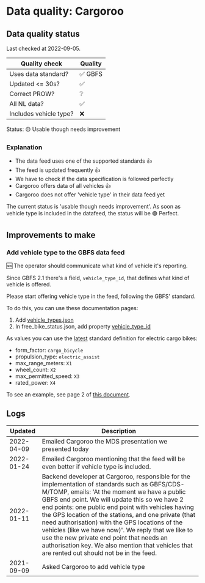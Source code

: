 # Data quality: Cargoroo

## Data quality status

Last checked at 2022-09-05.

| **Quality check**           | **Quality**
| --                          | --          |
| Uses data standard?         | ✅ GBFS
| Updated <= 30s?             | ✅
| Correct PROW?               | ❔
| All NL data?                | ✅
| Includes vehicle type?      | ❌

Status: 🟡 Usable though needs improvement

### Explanation

- The data feed uses one of the supported standards 👍
- The feed is updated frequently 👍
- We have to check if the data specification is followed perfectly
- Cargoroo offers data of all vehicles 👍
- Cargoroo does not offer 'vehicle type' in their data feed yet

The current status is 'usable though needs improvement'. As soon as vehicle type is included in the datafeed, the status will be 🟢 Perfect.

## Improvements to make

### Add vehicle type to the GBFS data feed

🆕 The operator should communicate what kind of vehicle it's reporting. 

Since GBFS 2.1 there's a field, `vehicle_type_id`, that defines what kind of vehicle is offered.

Please start offering vehicle type in the feed, following the GBFS' standard.

To do this, you can use these documentation pages: 

1. Add [vehicle_types.json](https://github.com/NABSA/gbfs/blob/master/gbfs.md#vehicle_typesjson-added-in-v21)
2. In free_bike_status.json, add property [vehicle_type_id](https://github.com/NABSA/gbfs/blob/master/gbfs.md#free_bike_statusjson)

As values you can use the [latest](https://github.com/NABSA/gbfs/pull/370) standard definition for electric cargo bikes:

- form_factor: `cargo_bicycle`
- propulsion_type: `electric_assist`
- max_range_meters: `X1`
- wheel_count: `X2`
- max_permitted_speed: `X3`
- rated_power: `X4`

To see an example, see page 2 of [this document](https://docs.google.com/document/d/1P_oDBnFvr9qzo0_5YbnrCDYptFQV9ZUOJGfi8ACD1GE/edit#).

## Logs

| Updated    | Description
| ----       | ---
| 2022-04-09 | Emailed Cargoroo the MDS presentation we presented today
| 2022-01-24 | Emailed Cargoroo mentioning that the feed will be even better if vehicle type is included.
| 2022-01-11 | Backend developer at Cargoroo, responsible for the implementation of standards such as GBFS/CDS-M/TOMP, emails: 'At the moment we have a public GBFS end point. We will update this so we have 2 end points: one public end point with vehicles having the GPS location of the stations, and one private (that need authorisation) with the GPS locations of the vehicles (like we have now)'. We reply that we like to use the new private end point that needs an authorisation key. We also mention that vehicles that are rented out should not be in the feed.
| 2021-09-09 | Asked Cargoroo to add vehicle type
